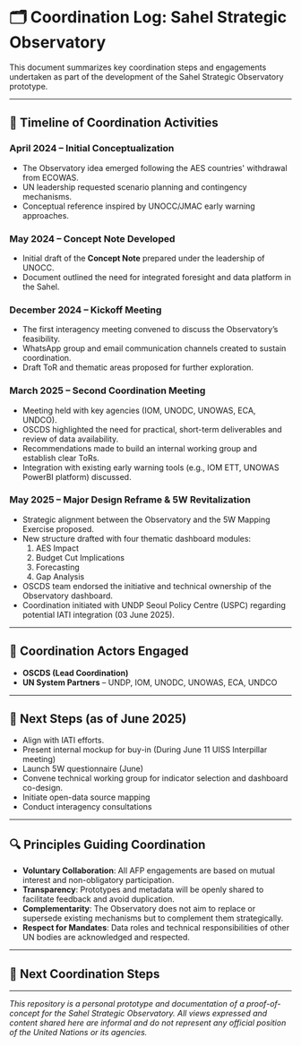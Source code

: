 # 🗂 Coordination Log: Sahel Strategic Observatory

This document summarizes key coordination steps and engagements undertaken as part of the development of the Sahel Strategic Observatory prototype.

---

## 📅 Timeline of Coordination Activities

### **April 2024** – Initial Conceptualization
- The Observatory idea emerged following the AES countries' withdrawal from ECOWAS.
- UN leadership requested scenario planning and contingency mechanisms.
- Conceptual reference inspired by UNOCC/JMAC early warning approaches.

### **May 2024** – Concept Note Developed
- Initial draft of the **Concept Note** prepared under the leadership of UNOCC.
- Document outlined the need for integrated foresight and data platform in the Sahel.

### **December 2024** – Kickoff Meeting
- The first interagency meeting convened to discuss the Observatory’s feasibility.
- WhatsApp group and email communication channels created to sustain coordination.
- Draft ToR and thematic areas proposed for further exploration.

### **March 2025** – Second Coordination Meeting
- Meeting held with key agencies (IOM, UNODC, UNOWAS, ECA, UNDCO).
- OSCDS highlighted the need for practical, short-term deliverables and review of data availability.
- Recommendations made to build an internal working group and establish clear ToRs.
- Integration with existing early warning tools (e.g., IOM ETT, UNOWAS PowerBI platform) discussed.

### **May 2025** – Major Design Reframe & 5W Revitalization
- Strategic alignment between the Observatory and the 5W Mapping Exercise proposed.
- New structure drafted with four thematic dashboard modules:
  1. AES Impact
  2. Budget Cut Implications
  3. Forecasting
  4. Gap Analysis
- OSCDS team endorsed the initiative and technical ownership of the Observatory dashboard.
- Coordination initiated with UNDP Seoul Policy Centre (USPC) regarding potential IATI integration (03 June 2025).

---

## 🤝 Coordination Actors Engaged

- **OSCDS (Lead Coordination)**  
- **UN System Partners** – UNDP, IOM, UNODC, UNOWAS, ECA, UNDCO  

---

## 🧭 Next Steps (as of June 2025)
- Align with IATI efforts.
- Present internal mockup for buy-in (During June 11 UISS Interpillar meeting)
- Launch 5W questionnaire (June)
- Convene technical working group for indicator selection and dashboard co-design.
- Initiate open-data source mapping
- Conduct interagency consultations

---
## 🔍 Principles Guiding Coordination

- **Voluntary Collaboration**: All AFP engagements are based on mutual interest and non-obligatory participation.
- **Transparency**: Prototypes and metadata will be openly shared to facilitate feedback and avoid duplication.
- **Complementarity**: The Observatory does not aim to replace or supersede existing mechanisms but to complement them strategically.
- **Respect for Mandates**: Data roles and technical responsibilities of other UN bodies are acknowledged and respected.

---
## 🔄 Next Coordination Steps


---
*This repository is a personal prototype and documentation of a proof-of-concept for the Sahel Strategic Observatory. All views expressed and content shared here are informal and do not represent any official position of the United Nations or its agencies.*
